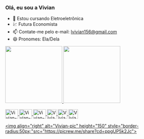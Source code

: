 ### Olá, eu sou a Vivian 

- 🌱 Estou cursando Eletroeletrônica 
-  💹 Futura Economista
- 📫 Contate-me pelo e-mail: lvivian156@gmail.com
- 😄 Pronomes: Ela/Dela


<a href="https://github.com/vivianriva">
  <img height="180em" src="https://github-readme-stats.vercel.app/api?username=vivianriva&show_icons=true&theme=dracula&include_all_commits=true&count_private=true"/>
  <img height="180em" src="https://github-readme-stats.vercel.app/api/top-langs/?username=vivianriva&layout=compact&langs_count=7&theme=dracula"/>
</div>

<div style="display: inline_block"><br>
  
  <img align="center" alt="Vivian-Canvas" height="30" width="40" src="https://cdn.jsdelivr.net/gh/devicons/devicon/icons/canva/canva-original.svg" /> 
   <img align="center" alt="Vivian-android" height="30" width="40" src="https://cdn.jsdelivr.net/gh/devicons/devicon/icons/android/android-original.svg" />
    <img align="center" alt="Vivian-chrome" height="30"
    width="40"src="https://cdn.jsdelivr.net/gh/devicons/devicon/icons/chrome/chrome-original-wordmark.svg" />
    <img align="center" alt="Vivian-github" height="30"
    src="https://cdn.jsdelivr.net/gh/devicons/devicon/icons/github/github-original.svg" />
     <img align="center" alt="Vivian-windows" height="30"
     img src="https://cdn.jsdelivr.net/gh/devicons/devicon/icons/windows8/windows8-original.svg" />
     <img align="center" alt="Vivian-google" height="30"
src="https://cdn.jsdelivr.net/gh/devicons/devicon/icons/google/google-original-wordmark.svg" />
          
  
  <img align="right" alt="Vivian-pic" height="150" style="border-radius:50px;"src="https://picrew.me/share?cd=ppgUP5k2Jc">
